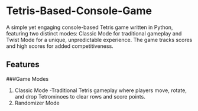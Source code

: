 # Tetris-Based-Console-Game

A simple yet engaging console-based Tetris game written in Python, featuring two distinct modes: Classic Mode for traditional gameplay and Twist Mode for a unique, unpredictable experience. The game tracks scores and high scores for added competitiveness.

## Features
###Game Modes
1. Classic Mode
  -Traditional Tetris gameplay where players move, rotate, and drop Tetrominoes to clear rows and score points.
2. Randomizer Mode

